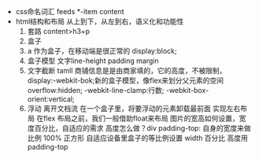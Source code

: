 - css命名词汇
  feeds *-item content
- html结构和布局
  从上到下，从左到右，语义化和功能性
  1. 套路
  content>h3+p
  2. 盒子
  3. a 作为盒子，在移动端是很正常的
  display:block;
  4. 盒子模型
  文字line-height padding margin
  5. 文字截断
  tamll 商铺信息是是由商家填的，它的高度，不被限制，
  display:-webkit-bok;新的盒子模型，像flex来划分父元素的空间
  overflow:hidden;
  -webkit-line-clamp:行数;
  -webkit-box-orient:vertical;
  6. 浮动
  离开文档流
  在一个盒子里，将要浮动的元素卸载最前面
  实现左右布局
  在flex 布局之前，我们一般借助float来布局
  图片的宽高如何设置，宽度百分比，自适应的需求
  高度怎么做？div padding-top: 自身的宽度来做比例
  100% 正方形
  自适应设备里盒子的等比例设置 width 百分比 高度用padding-top